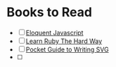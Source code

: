 # Books to Read

- [ ] [Eloquent Javascript](http://eloquentjavascript.net/)
- [ ] [Learn Ruby The Hard Way]()
- [ ] [Pocket Guide to Writing SVG](http://svgpocketguide.com/book/)
- [ ] 